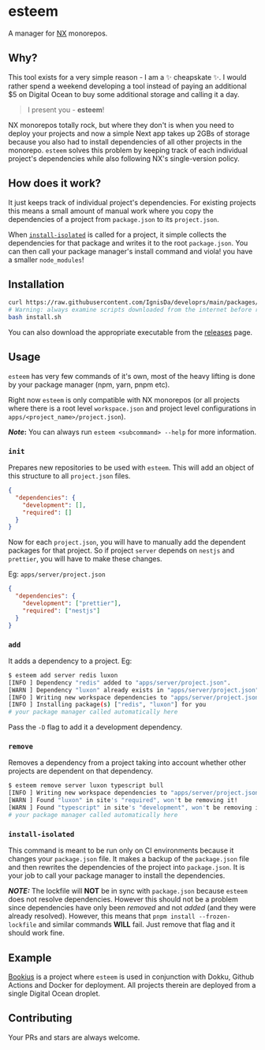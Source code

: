 # esteem

A manager for [NX](nx.dev/) monorepos.

## Why?

This tool exists for a very simple reason - I am a :sparkles: cheapskate :sparkles:. I
would rather spend a weekend developing a tool instead of paying an additional $5 on
Digital Ocean to buy some additional storage and calling it a day.

> I present you - **esteem**!

NX monorepos totally rock, but where they don't is when you need to deploy your projects
and now a simple Next app takes up 2GBs of storage because you also had to install
dependencies of all other projects in the monorepo. `esteem` solves this problem by keeping
track of each individual project's dependencies while also following NX's single-version
policy.

## How does it work?

It just keeps track of individual project's dependencies. For existing projects this means
a small amount of manual work where you copy the dependencies of a project from
`package.json` to its `project.json`.

When [`install-isolated`](#install-isolated) is called for a project, it simple collects
the dependencies for that package and writes it to the root `package.json`. You can then
call your package manager's install command and viola! you have a smaller `node_modules`!

## Installation

```bash
curl https://raw.githubusercontent.com/IgnisDa/developrs/main/packages/esteem/install.sh -o install.sh
# Warning: always examine scripts downloaded from the internet before running them locally.
bash install.sh
```

You can also download the appropriate executable from the
[releases](https://github.com/IgnisDa/developrs/releases) page.

## Usage

`esteem` has very few commands of it's own, most of the heavy lifting is done by your
package manager (npm, yarn, pnpm etc).

Right now `esteem` is only compatible with NX monorepos (or all projects where there is a
root level `workspace.json` and project level configurations in
`apps/<project_name>/project.json`).

**_Note_:** You can always run `esteem <subcommand> --help` for more information.

### `init`

Prepares new repositories to be used with `esteem`. This will add an object of this
structure to all `project.json` files.

```json
{
  "dependencies": {
    "development": [],
    "required": []
  }
}
```

Now for each `project.json`, you will have to manually add the dependent packages for that
project. So if project `server` depends on `nestjs` and `prettier`, you will have to make
these changes.

Eg: `apps/server/project.json`

```json
{
  "dependencies": {
    "development": ["prettier"],
    "required": ["nestjs"]
  }
}
```

### `add`

It adds a dependency to a project. Eg:

```bash
$ esteem add server redis luxon
[INFO ] Dependency "redis" added to "apps/server/project.json".
[WARN ] Dependency "luxon" already exists in "apps/server/project.json". Skipping...
[INFO ] Writing new workspace dependencies to "apps/server/project.json"
[INFO ] Installing package(s) ["redis", "luxon"] for you
# your package manager called automatically here
```

Pass the `-D` flag to add it a development dependency.

### `remove`

Removes a dependency from a project taking into account whether other projects are
dependent on that dependency.

```bash
$ esteem remove server luxon typescript bull
[INFO ] Writing new workspace dependencies to "apps/server/project.json"
[WARN ] Found "luxon" in site's "required", won't be removing it!
[WARN ] Found "typescript" in site's "development", won't be removing it!
# your package manager called automatically here
```

### `install-isolated`

This command is meant to be run only on CI environments because it changes your
`package.json` file. It makes a backup of the `package.json` file and then rewrites the
dependencies of the project into `package.json`. It is your job to call your package
manager to install the dependencies.

**_NOTE:_** The lockfile will **NOT** be in sync with `package.json` because `esteem` does
not resolve dependencies. However this should not be a problem since dependencies have only
been _removed_ and not _added_ (and they were already resolved). However, this means that
`pnpm install --frozen-lockfile` and similar commands **WILL** fail. Just remove that flag
and it should work fine.

## Example

[Bookius](https://github.com/IgnisDa/bookius) is a project where `esteem` is used in
conjunction with Dokku, Github Actions and Docker for deployment. All projects therein are
deployed from a single Digital Ocean droplet.

## Contributing

Your PRs and stars are always welcome.
